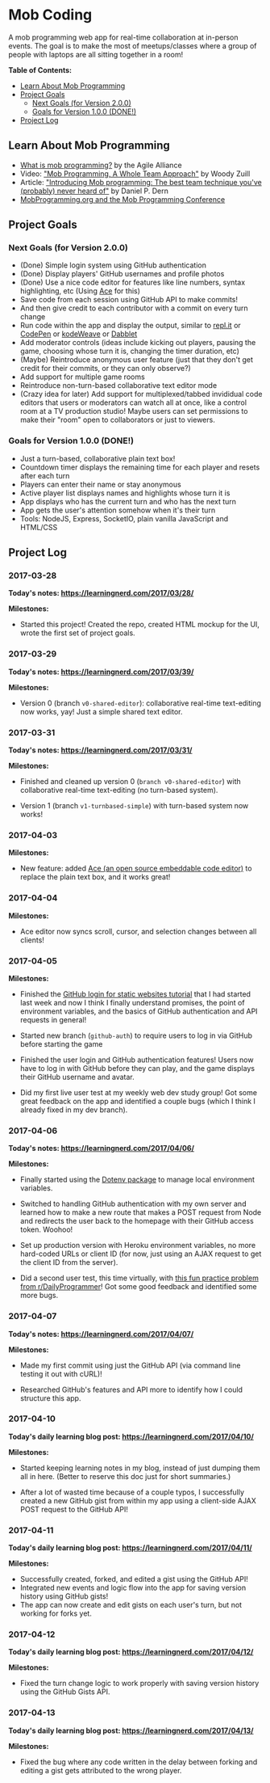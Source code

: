 # Mob Coding

A mob programming web app for real-time collaboration at in-person events. The goal is to make the most of meetups/classes where a group of people with laptops are all sitting together in a room!

**Table of Contents:**
  - [Learn About Mob Programming](#learn-about-mob-programming)
  - [Project Goals](#project-goals)
    - [Next Goals (for Version 2.0.0)](#next-goals-for-version-200)
    - [Goals for Version 1.0.0 (DONE!)](#goals-for-version-100-done)
  - [Project Log](#project-log)

## Learn About Mob Programming

- [What is mob programming?](https://www.agilealliance.org/glossary/mob-programming/) by the Agile Alliance
- Video: ["Mob Programming, A Whole Team Approach"](https://www.youtube.com/watch?v=8cy64qkgTyI) by Woody Zuill
- Article: ["Introducing Mob programming: The best team technique you've (probably) never heard of"](http://www.infoworld.com/article/2941233/application-development/introducing-mob-programming-the-best-team-technique-youve-probably-never-heard-of.html) by Daniel P. Dern
- [MobProgramming.org and the Mob Programming Conference](http://mobprogramming.org/)

## Project Goals

### Next Goals (for Version 2.0.0)

- (Done) Simple login system using GitHub authentication
- (Done) Display players' GitHub usernames and profile photos
- (Done) Use a nice code editor for features like line numbers, syntax highlighting, etc (Using [Ace](https://ace.c9.io) for this)
- Save code from each session using GitHub API to make commits!
- And then give credit to each contributor with a commit on every turn change
- Run code within the app and display the output, similar to [repl.it](https://repl.it/) or [CodePen](http://codepen.io/) or [kodeWeave](https://github.com/mikethedj4/kodeWeave) or [Dabblet](https://github.com/LeaVerou/dabblet)
- Add moderator controls (ideas include kicking out players, pausing the game, choosing whose turn it is, changing the timer duration, etc)
- (Maybe) Reintroduce anonymous user feature (just that they don't get credit for their commits, or they can only observe?)
- Add support for multiple game rooms
- Reintroduce non-turn-based collaborative text editor mode
- (Crazy idea for later) Add support for multiplexed/tabbed invididual code editors that users or moderators can watch all at once, like a control room at a TV production studio! Maybe users can set permissions to make their "room" open to collaborators or just to viewers.

### Goals for Version 1.0.0 (DONE!)

- Just a turn-based, collaborative plain text box!
- Countdown timer displays the remaining time for each player and resets after each turn
- Players can enter their name or stay anonymous
- Active player list displays names and highlights whose turn it is
- App displays who has the current turn and who has the next turn
- App gets the user's attention somehow when it's their turn
- Tools: NodeJS, Express, SocketIO, plain vanilla JavaScript and HTML/CSS

## Project Log

### 2017-03-28

**Today's notes: https://learningnerd.com/2017/03/28/**

**Milestones:**

- Started this project! Created the repo, created HTML mockup for the UI, wrote the first set of project goals.

### 2017-03-29

**Today's notes: https://learningnerd.com/2017/03/39/**

**Milestones:**

- Version 0 (branch `v0-shared-editor`): collaborative real-time text-editing now works, yay! Just a simple shared text editor.

### 2017-03-31

**Today's notes: https://learningnerd.com/2017/03/31/**

**Milestones:**

- Finished and cleaned up version 0 (`branch v0-shared-editor`) with collaborative real-time text-editing (no turn-based system).

- Version 1 (branch `v1-turnbased-simple`) with turn-based system now works!

### 2017-04-03

**Milestones:**

- New feature: added [Ace (an open source embeddable code editor)](https://ace.c9.io) to replace the plain text box, and it works great!

### 2017-04-04

**Milestones:**

- Ace editor now syncs scroll, cursor, and selection changes between all clients!

### 2017-04-05

**Milestones:**

- Finished the [GitHub login for static websites tutorial](https://github.com/hoodiehq/camp/issues/106) that I had started last week and now I think I finally understand promises, the point of environment variables, and the basics of GitHub authentication and API requests in general!

- Started new branch (`github-auth`) to require users to log in via GitHub before starting the game

- Finished the user login and GitHub authentication features! Users now have to log in with GitHub before they can play, and the game displays their GitHub username and avatar.

- Did my first live user test at my weekly web dev study group! Got some great feedback on the app and identified a couple bugs (which I think I already fixed in my dev branch).

### 2017-04-06

**Today's notes: https://learningnerd.com/2017/04/06/**

**Milestones:**

- Finally started using the [Dotenv package](https://www.npmjs.com/package/dotenv) to manage local environment variables.

- Switched to handling GitHub authentication with my own server and learned how to make a new route that makes a POST request from Node and redirects the user back to the homepage with their GitHub access token. Woohoo!

- Set up production version with Heroku environment variables, no more hard-coded URLs or client ID (for now, just using an AJAX request to get the client ID from the server).

- Did a second user test, this time virtually, with [this fun practice problem from r/DailyProgrammer](https://www.reddit.com/r/dailyprogrammer/comments/5e4mde/20161121_challenge_293_easy_defusing_the_bomb/)! Got some good feedback and identified some more bugs.

### 2017-04-07

**Today's notes: https://learningnerd.com/2017/04/07/**

**Milestones:**

- Made my first commit using just the GitHub API (via command line testing it out with cURL)!

- Researched GitHub's features and API more to identify how I could structure this app.

### 2017-04-10

**Today's daily learning blog post: https://learningnerd.com/2017/04/10/**

**Milestones:**

- Started keeping learning notes in my blog, instead of just dumping them all in here. (Better to reserve this doc just for short summaries.)

- After a lot of wasted time because of a couple typos, I successfully created a new GitHub gist from within my app using a client-side AJAX POST request to the GitHub API!

### 2017-04-11

**Today's daily learning blog post: https://learningnerd.com/2017/04/11/**

**Milestones:**

- Successfully created, forked, and edited a gist using the GitHub API!
- Integrated new events and logic flow into the app for saving version history using GitHub gists!
- The app can now create and edit gists on each user's turn, but not working for forks yet.

### 2017-04-12

**Today's daily learning blog post: https://learningnerd.com/2017/04/12/**

**Milestones:**

- Fixed the turn change logic to work properly with saving version history using the GitHub Gists API.

### 2017-04-13

**Today's daily learning blog post: https://learningnerd.com/2017/04/13/**

**Milestones:**

- Fixed the bug where any code written in the delay between forking and editing a gist gets attributed to the wrong player.

